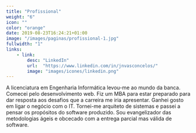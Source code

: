 ```yaml
---
title: "Profissional"
weight: "6"
icon: ""
color: "orange"
date: 2019-08-23T16:24:21+01:00
image: "/images/paginas/profissional-1.jpg"
fullwidth: "1"
links:
    - link:
        desc: "LinkedIn"
        url:  "https://www.linkedin.com/in/jnvasconcelos/"
        image: "images/icones/linkedin.png"
---
```

A licenciatura em Engenharia Informática levou-me ao mundo da banca. Comecei pelo desenvolvimento web. Fiz um MBA para estar preparado para dar resposta aos desafios que a carreira me iria apresentar. Ganhei gosto em ligar o negócio com o IT. Tornei-me arquiteto de sistemas e passei a pensar os propósitos do software produzido. Sou evangelizador das metodologias ágeis e obcecado com a entrega parcial mas válida de software.
